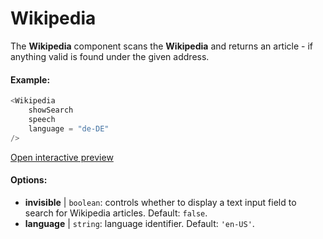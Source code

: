 # Wikipedia

The **Wikipedia** component scans the **Wikipedia** and returns an article - if anything valid is found under the given address.

#### Example:

```js
<Wikipedia
    showSearch
    speech
    language = "de-DE"
/>
```

[Open interactive preview](https://isle.heinz.cmu.edu/components/wikipedia/)

#### Options:

* __invisible__ | `boolean`: controls whether to display a text input field to search for Wikipedia articles. Default: `false`.
* __language__ | `string`: language identifier. Default: `'en-US'`.
